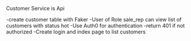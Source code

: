 Customer Service is Api

-create customer table with Faker
-User of Role sale_rep can view list of customers with status hot
-Use Auth0 for authentication
-return 401 if not authorized
-Create login and index page to list customers